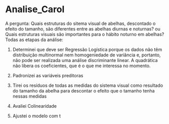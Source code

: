 # Analise_Carol
A pergunta: Quais estruturas do sitema visual de abelhas, descontado o efeito do tamanho, são diferentes entre as abelhas diurnas e noturnas? ou Quais estruturas visuais são importantes para o hábito noturno em abelhas?
Todas as etapas da análise:

1) Determinei que deve ser Regressão Logística porque os dados não têm distribuição multinormal nem homogeniedade de variância e, portanto, não pode ser realizada uma análise discriminante linear. A quadrática não libera os coeficientes, que é o que me interessa no momento.

2) Padronizei as variáveis preditoras

3) Tirei os resíduos de todas as medidas do sistema visual como resultado do tamanho da abelha para descontar o efeito que o tamanho tenha nessas medidas
4) Avaliei Colinearidade

3) Ajustei o modelo com t
